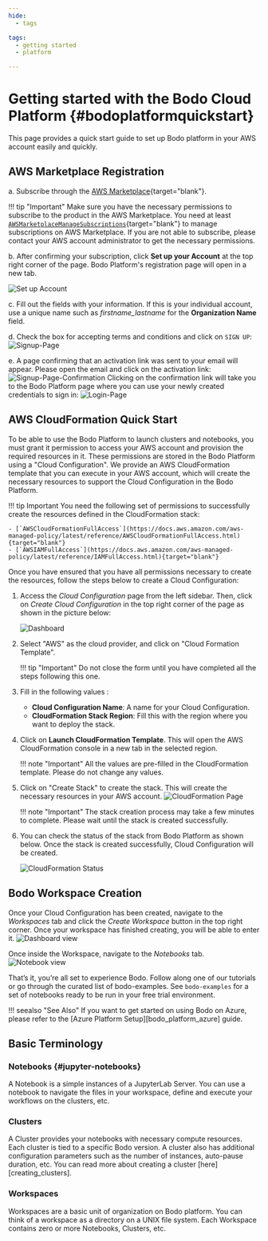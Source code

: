 ```yaml
---
hide:
  - tags

tags:
  - getting started
  - platform

---
```


# Getting started with the Bodo Cloud Platform {#bodoplatformquickstart}


This page provides a quick start guide to set up Bodo platform in your AWS account easily and quickly.


## AWS Marketplace Registration

a.  Subscribe through the [AWS Marketplace](https://aws.amazon.com/marketplace/pp/B08NY29SMQ){target="blank"}.

!!! tip "Important"
    Make sure you have the necessary permissions to subscribe to the product in the AWS Marketplace. You need at least [`AWSMarketplaceManageSubscriptions`](https://docs.aws.amazon.com/marketplace/latest/buyerguide/buyer-iam-users-groups-policies.html#buyer-iam-builtin-policies){target="blank"} to manage subscriptions on AWS Marketplace. If you are not able to subscribe, please contact your AWS account administrator to get the necessary permissions.


b.  After confirming your subscription, click **Set up your Account** at the top right corner of the page. Bodo Platform's registration page will open in a new tab.

![Set up Account](../platform_onboarding_screenshots/set-up-account.png#center)


c.  Fill out the fields with your information. If this is your
    individual account, use a unique name such as
    *firstname_lastname* for the **Organization Name**
    field.

d.  Check the box for accepting terms and conditions and click on
    `SIGN UP`:
    ![Signup-Page](../platform_onboarding_screenshots/signup.png#center)

e.  A page confirming that an activation link was sent to your email
    will appear. Please open the email and click on the activation link:
    ![Signup-Page-Confirmation](../platform_onboarding_screenshots/signup-conf.png#center)
    Clicking on the confirmation link will take you to the Bodo Platform
    page where you can use your newly created credentials to sign in:
    ![Login-Page](../platform_onboarding_screenshots/login.png#center)


## AWS CloudFormation Quick Start

To be able to use the Bodo Platform to launch clusters and notebooks,
you must grant it permission to access your AWS account and provision
the required resources in it. These permissions are stored in the Bodo Platform using a "Cloud Configuration".
We provide an AWS CloudFormation template that you can execute in your AWS account,
which will create the necessary resources to support the Cloud Configuration in the Bodo Platform.

!!! tip Important
    You need the following set of permissions to successfully create the resources defined in the CloudFormation stack:

    - [`AWSCloudFormationFullAccess`](https://docs.aws.amazon.com/aws-managed-policy/latest/reference/AWSCloudFormationFullAccess.html){target="blank"}
    - [`AWSIAMFullAccess`](https://docs.aws.amazon.com/aws-managed-policy/latest/reference/IAMFullAccess.html){target="blank"}

Once you have ensured that you have all permissions necessary to create the resources, follow the steps below to create a Cloud Configuration:

1. Access the *Cloud Configuration* page from the left sidebar. Then, click on *Create Cloud Configuration* in the top right corner of the page as shown in the picture below:

    ![Dashboard](../platform_onboarding_screenshots/dashboard.gif#center)

2. Select "AWS" as the cloud provider, and click on "Cloud Formation Template".

    !!! tip "Important"
        Do not close the form until you have completed all the steps following this one.

3. Fill in the following values :
    - **Cloud Configuration Name**: A name for your Cloud Configuration.
    - **CloudFormation Stack Region**: Fill this with the region where you want to deploy the stack.

4. Click on **Launch CloudFormation Template**. This will open the AWS CloudFormation console in a new tab in the selected region.


    !!! note "Important"
        All the values are pre-filled in the CloudFormation template. Please do not change any values.

5. Click on "Create Stack" to create the stack. This will create the necessary resources in your AWS account.
    ![CloudFormation Page](../platform_onboarding_screenshots/cloudformation.png#center)


    !!! note "Important"
        The stack creation process may take a few minutes to complete. Please wait until the stack is created successfully.

6. You can check the status of the stack from Bodo Platform as shown below. Once the stack is created successfully, Cloud Configuration will be created.

    ![CloudFormation Status](../platform_onboarding_screenshots/cloudformation-status.gif#center)



## Bodo Workspace Creation

Once your Cloud Configuration has been created, navigate to the *Workspaces* tab and click the *Create Workspace* button in the
 top right corner. Once your workspace has finished creating, you will be able to enter it.
 ![Dashboard view](../quick_start_screenshots/dashboard.png#center)

  Once inside the Workspace, navigate to the *Notebooks* tab.
   ![Notebook view](../quick_start_screenshots/notebook.png#center)


That’s it, you’re all set to experience Bodo. Follow along one of our tutorials or go through the curated list of bodo-examples.
 See `bodo-examples` for a set of notebooks ready to be run in your free trial environment.

!!! seealso "See Also"
    If you want to get started on using Bodo on Azure, please refer to the [Azure Platform Setup][bodo_platform_azure] guide.



## Basic Terminology

###  **Notebooks** {#jupyter-notebooks}

  A Notebook is a simple instances of a JupyterLab Server. You can use
  a notebook to navigate the files in your workspace, define and execute
  your workflows on the clusters, etc.


### **Clusters**

  A Cluster provides your notebooks with necessary compute resources.
  Each cluster is tied to a specific Bodo version. A cluster also has
  additional configuration parameters such as the number of instances,
  auto-pause duration, etc. You can read more about creating a cluster [here][creating_clusters].

### **Workspaces**

  Workspaces are a basic unit of organization on Bodo platform. You can
  think of a workspace as a directory on a UNIX file system. Each Workspace
  contains zero or more Notebooks, Clusters, etc.
